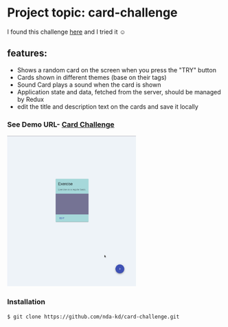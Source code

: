 # Project topic: card-challenge

I found this challenge [here](https://github.com/ronashco/reactjs-card-challenge) and I tried it :relaxed:

## features:
* Shows a random card on the screen when you press the "TRY" button
* Cards shown in different themes (base on their tags)
* Sound Card plays a sound when the card is shown
* Application state and data, fetched from the server, should be managed by Redux
* edit the title and description text on the cards and save it locally

 ### See Demo URL- [Card Challenge](https://nda-kd.github.io/card-challenge/)
 
<img src="Docs/carts.gif" width="300" height="350">

### Installation
``` 
$ git clone https://github.com/nda-kd/card-challenge.git
```
